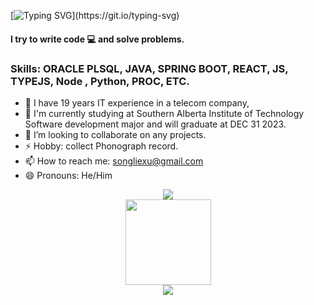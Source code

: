 

<!--
**kyostarsunson/kyostarsunson** is a ✨ _special_ ✨ repository because its `README.md` (this file) appears on your GitHub profile.


Here are some ideas to get you started:

- 🔭 I’m currently working on ...
- 🌱 I’m currently learning ...
- 👯 I’m looking to collaborate on ...
- 🤔 I’m looking for help with ...
- 💬 Ask me about ...
- 📫 How to reach me: ...
- 😄 Pronouns: ...
- ⚡ Fun fact: ...
-->

[![Typing SVG](https://readme-typing-svg.herokuapp.com?font=Fira+Code&pause=1000&color=0AD42A&random=false&width=570&lines=Hi+there,+Welcome+to+Song+(Songlie)+Xu's+Github.)](https://git.io/typing-svg)
####   I try to write code 💻 and solve problems.
### Skills: ORACLE PLSQL, JAVA, SPRING BOOT, REACT, JS, TYPEJS, Node , Python, PROC, ETC.

- 🌱 I have 19 years IT experience in a telecom company,
- 🔭 I'm currently studying at Southern Alberta Institute of Technology Software development major and will graduate at DEC 31 2023.
- 👯 I’m looking to collaborate on any projects.
- ⚡ Hobby: collect Phonograph record.
- 📫 How to reach me: [songliexu@gmail.com](songliexu@gmail.com)
- 😄 Pronouns: He/Him

<div align="center">
    <img  src="https://github-readme-streak-stats.herokuapp.com/?user=kyostarsunson" />
</div>


<div align="center"> <img height="137px" src="https://github-readme-stats.vercel.app/api?username=kyostarsunson&hide_title=true&hide_border=true&show_icons=trueline_height=21&text_color=000&icon_color=000&bg_color=0,ea6161,ffc64d,fffc4d,52fa5a&theme=graywhite" /> </div>

<div align="center"> <img src="https://github-readme-stats.vercel.app/api/top-langs/?username=kyostarsunson&hide_title=true&hide_border=true&layout=compact&langs_count=6&text_color=000&icon_color=fff&bg_color=0,52fa5a,4dfcff,c64dff&theme=graywhite" /> </div>


